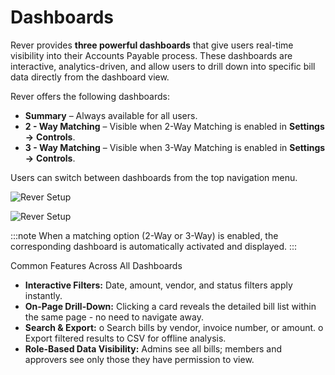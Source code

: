 # Dashboards

Rever provides **three powerful dashboards** that give users real-time visibility into their
Accounts Payable process. These dashboards are interactive, analytics-driven, and
allow users to drill down into specific bill data directly from the dashboard view.


Rever offers the following dashboards:

- **Summary** – Always available for all users.
- **2 - Way Matching** – Visible when 2-Way Matching is enabled in **Settings →**
    **Controls**.
- **3 - Way Matching** – Visible when 3-Way Matching is enabled in **Settings →**
    **Controls**.

Users can switch between dashboards from the top navigation menu.

![Rever Setup](/img/productScreens/Home%20dashboard.jpg)

![Rever Setup](/img/productScreens/2-Way%20Matching%20Dashboard.jpg)

:::note
 When a matching option (2-Way or 3-Way) is enabled, the corresponding
dashboard is automatically activated and displayed.
:::

Common Features Across All Dashboards

- **Interactive Filters:** Date, amount, vendor, and status filters apply instantly.
- **On-Page Drill-Down:** Clicking a card reveals the detailed bill list within the same
    page - no need to navigate away.
- **Search & Export:**
    o Search bills by vendor, invoice number, or amount.
    o Export filtered results to CSV for offline analysis.
- **Role-Based Data Visibility:** Admins see all bills; members and approvers see
    only those they have permission to view.

